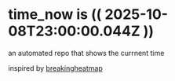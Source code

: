 # time_now is (( 2025-10-08T23:00:00.044Z ))

an automated repo that shows the currnent time

inspired by [breakingheatmap](https://github.com/breakingheatmap/breakingheatmap)